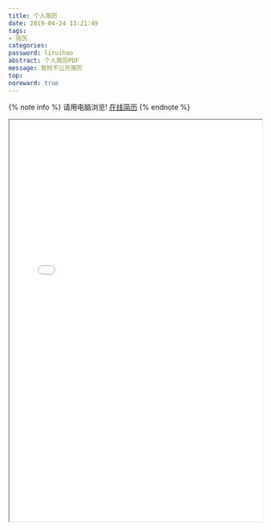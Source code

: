 ```yaml
---
title: 个人简历
date: 2019-04-24 13:21:49
tags:
- 简历
categories:
password: liruihao
abstract: 个人简历PDF
message: 暂时不公开简历
top:
noreward: true
---
```



{% note info %}
请用电脑浏览! [在线简历](https://hacknical.com/Lruihao/resume)
{% endnote %}
<!--more-->
<iframe src="/posts/resume/李瑞豪.pdf" width="100%" height="800px"></iframe>

